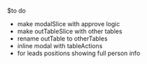 $to do <br>
- make modalSlice with approve logic <br>
- make outTableSlice with other tables <br>
- rename outTable to otherTables <br>
- inline modal with tableActions <br>
- for leads positions showing full person info

